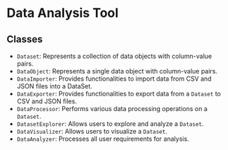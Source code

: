 # Data Analysis Tool

## Classes
* `Dataset`: Represents a collection of data objects with column-value pairs.
* `DataObject`: Represents a single data object with column-value pairs.
* `DataImporter`: Provides functionalities to import data from CSV and JSON files into a DataSet.
* `DataExporter`: Provides functionalities to export data from a `Dataset` to CSV and JSON files.
* `DataProcessor`: Performs various data processing operations on a `Dataset`.
* `DatasetExplorer`: Allows users to explore and analyze a `Dataset`.
* `DataVisualizer`: Allows users to visualize a `Dataset`.
* `DataAnalyzer`: Processes all user requirements for analysis.